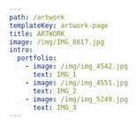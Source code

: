 ```yaml
---
path: /artwork
templateKey: artwork-page
title: ARTWORK
image: /img/IMG_8617.jpg
intro:
  portfolio:
    - image: /img/img_4542.jpg
      text: IMG_1
    - image: /img/img_4551.jpg
      text: IMG_2
    - image: /img/img_5249.jpg
      text: IMG_3
---
```

